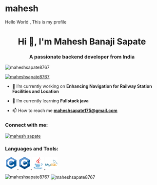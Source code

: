 # mahesh
Hello World , This is my profile
<h1 align="center">Hi 👋, I'm Mahesh Banaji Sapate</h1>
<h3 align="center">A passionate backend developer from India</h3>

<p align="left"> <img src="https://komarev.com/ghpvc/?username=maheshsapate8767&label=Profile%20views&color=0e75b6&style=flat" alt="maheshsapate8767" /> </p>

<p align="left"> <a href="https://github.com/ryo-ma/github-profile-trophy"><img src="https://github-profile-trophy.vercel.app/?username=maheshsapate8767" alt="maheshsapate8767" /></a> </p>

- 🔭 I’m currently working on **Enhancing Navigation for Railway Station Facilities and Location**

- 🌱 I’m currently learning **Fullstack java**

- 📫 How to reach me **maheshsapate175@gmail.com**

<h3 align="left">Connect with me:</h3>
<p align="left">
<a href="https://linkedin.com/in/mahesh sapate" target="blank"><img align="center" src="https://raw.githubusercontent.com/rahuldkjain/github-profile-readme-generator/master/src/images/icons/Social/linked-in-alt.svg" alt="mahesh sapate" height="30" width="40" /></a>
</p>

<h3 align="left">Languages and Tools:</h3>
<p align="left"> <a href="https://www.cprogramming.com/" target="_blank" rel="noreferrer"> <img src="https://raw.githubusercontent.com/devicons/devicon/master/icons/c/c-original.svg" alt="c" width="40" height="40"/> </a> <a href="https://www.w3schools.com/cpp/" target="_blank" rel="noreferrer"> <img src="https://raw.githubusercontent.com/devicons/devicon/master/icons/cplusplus/cplusplus-original.svg" alt="cplusplus" width="40" height="40"/> </a> <a href="https://www.java.com" target="_blank" rel="noreferrer"> <img src="https://raw.githubusercontent.com/devicons/devicon/master/icons/java/java-original.svg" alt="java" width="40" height="40"/> </a> <a href="https://www.mysql.com/" target="_blank" rel="noreferrer"> <img src="https://raw.githubusercontent.com/devicons/devicon/master/icons/mysql/mysql-original-wordmark.svg" alt="mysql" width="40" height="40"/> </a> </p>

<p><img align="left" src="https://github-readme-stats.vercel.app/api/top-langs?username=maheshsapate8767&show_icons=true&locale=en&layout=compact" alt="maheshsapate8767" /></p>

<p>&nbsp;<img align="center" src="https://github-readme-stats.vercel.app/api?username=maheshsapate8767&show_icons=true&locale=en" alt="maheshsapate8767" /></p>
